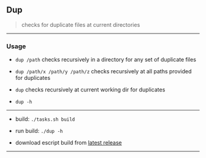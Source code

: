 
## Dup

> checks for duplicate files at current directories

---

### Usage

* `dup /path` checks recursively in a directory for any set of duplicate files

* `dup /path/x /path/y /path/z` checks recursively at all paths provided for duplicates

* `dup` checks recursively at current working dir for duplicates

* `dup -h`

---

* build: `./tasks.sh build`

* run build: `./dup -h`

* download escript build from [latest release](https://github.com/abhishekkr/dup/releases/latest)

---
